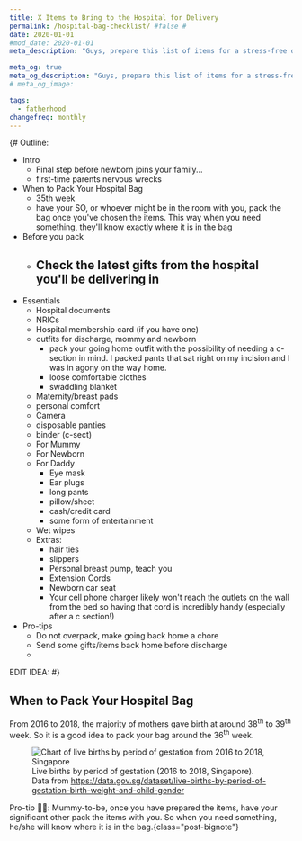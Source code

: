 ```yaml
---
title: X Items to Bring to the Hospital for Delivery
permalink: /hospital-bag-checklist/ #false #
date: 2020-01-01
#mod_date: 2020-01-01
meta_description: "Guys, prepare this list of items for a stress-free delivery."

meta_og: true
meta_og_description: "Guys, prepare this list of items for a stress-free delivery."
# meta_og_image: 

tags: 
  - fatherhood
changefreq: monthly
---
```


{#
Outline:
 - Intro
   - Final step before newborn joins your family...
   - first-time parents nervous wrecks
 - When to Pack Your Hospital Bag
   - 35th week
   - have your SO, or whoever might be in the room with you, pack the bag once you've chosen the items. This way when you need something, they'll know exactly where it is in the bag
 - Before you pack
   - Check the latest gifts from the hospital you'll be delivering in
     - 
 - Essentials
   - Hospital documents
   - NRICs
   - Hospital membership card (if you have one)
   - outfits for discharge, mommy and newborn
     - pack your going home outfit with the possibility of needing a c-section in mind. I packed pants that sat right on my incision and I was in agony on the way home.
     - loose comfortable clothes
     - swaddling blanket
   - Maternity/breast pads
   - personal comfort
   - Camera
   - disposable panties
   - binder (c-sect)
   - For Mummy
   - For Newborn
   - For Daddy
     - Eye mask
     - Ear plugs
     - long pants
     - pillow/sheet
     - cash/credit card
     - some form of entertainment
   - Wet wipes
   - Extras:
     - hair ties
     - slippers
     - Personal breast pump, teach you
     - Extension Cords
     - Newborn car seat
     - Your cell phone charger likely won't reach the outlets on the wall from the bed so having that cord is incredibly handy (especially after a c section!)
 - Pro-tips
   - Do not overpack, make going back home a chore
   - Send some gifts/items back home before discharge
   - 

EDIT IDEA:
#}

## When to Pack Your Hospital Bag


From 2016 to 2018, the majority of mothers gave birth at around 38<sup>th</sup> to 39<sup>th</sup> week. So it is a good idea to pack your bag around the 36<sup>th</sup> week.

<figure>
  <img src="/assets/img/2020/01/live-births-by-period-of-gestation-chart-(2016-2018,-singapore).svg" alt="Chart of live births by period of gestation from 2016 to 2018, Singapore">
  <figcaption>Live births by period of gestation (2016 to 2018, Singapore). Data from <a href="https://data.gov.sg/dataset/live-births-by-period-of-gestation-birth-weight-and-child-gender" target="_blank"  rel="noopener">https://data.gov.sg/dataset/live-births-by-period-of-gestation-birth-weight-and-child-gender</a></figcaption>
</figure>



Pro-tip ✌🏻: Mummy-to-be, once you have prepared the items, have your significant other pack the items with you. So when you need something, he/she will know where it is in the bag.{class="post-bignote"}